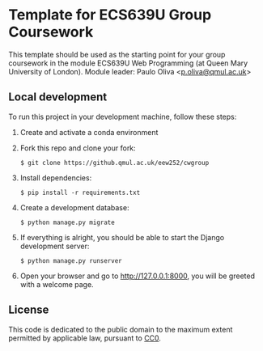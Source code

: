 # Template for ECS639U Group Coursework

This template should be used as the starting point for your group coursework in the module ECS639U Web Programming (at Queen Mary University of London). Module leader: Paulo Oliva <[p.oliva@qmul.ac.uk](mailto:p.oliva@qmul.ac.uk)>

## Local development

To run this project in your development machine, follow these steps:

1. Create and activate a conda environment

2. Fork this repo and clone your fork:

    ```console
    $ git clone https://github.qmul.ac.uk/eew252/cwgroup
    ```

3. Install dependencies:

    ```console
    $ pip install -r requirements.txt
    ```

4. Create a development database:

    ```console
    $ python manage.py migrate
    ```

5. If everything is alright, you should be able to start the Django development server:

    ```console
    $ python manage.py runserver
    ```

6. Open your browser and go to http://127.0.0.1:8000, you will be greeted with a welcome page.

## License

This code is dedicated to the public domain to the maximum extent permitted by applicable law, pursuant to [CC0](http://creativecommons.org/publicdomain/zero/1.0/).
